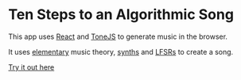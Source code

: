 # Ten Steps to an Algorithmic Song

This app uses [React](https://reactjs.org) and [ToneJS](https://tonejs.github.io/) to generate music in the browser.

It uses [elementary](https://en.wikipedia.org/wiki/Major_chord) music theory, [synths](https://tonejs.github.io/docs/r11/Oscillator#type) and [LFSRs](https://en.wikipedia.org/wiki/Linear-feedback_shift_register) to create a song.

[Try it out here](https://abrie.github.io/ten-steps)

